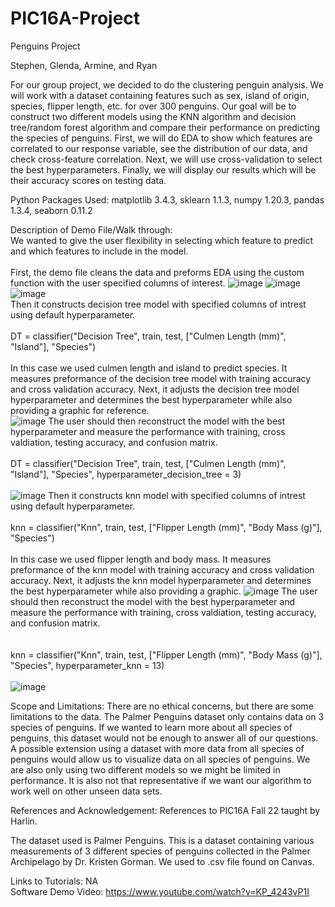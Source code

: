 # PIC16A-Project
Penguins Project

Stephen, Glenda, Armine, and Ryan

For our group project, we decided to do the clustering penguin analysis. We will work with a dataset containing features such as sex, island of origin, species, flipper length, etc. for over 300 penguins. Our goal will be to construct two different models using the KNN algorithm and decision tree/random forest algorithm and compare their performance on predicting the species of penguins. First, we will do EDA to show which features are correlated to our response variable, see the distribution of our data, and check cross-feature correlation. Next, we will use cross-validation to select the best hyperparameters. Finally, we will display our results which will be their accuracy scores on testing data. 

Python Packages Used: matplotlib 3.4.3, sklearn 1.1.3, numpy 1.20.3, pandas 1.3.4, seaborn 0.11.2

Description of Demo File/Walk through:
\
We wanted to give the user flexibility in selecting which feature to predict and which features to include in the model. 
\
\
    First, the demo file cleans the data and preforms EDA using the custom function with the user specified columns of interest. 
    ![image](https://user-images.githubusercontent.com/103079590/206025695-2bbc06bb-ee95-4c35-bd60-c17bf0b8d747.png)
    ![image](https://user-images.githubusercontent.com/103079590/206026083-12c749b7-dd70-4c12-98f2-df4c40aeb694.png)
    ![image](https://user-images.githubusercontent.com/103079590/206026132-a2e89a32-5972-43a6-9232-ae99f3e5464b.png)
    \
    Then it constructs decision tree model with specified columns of intrest using default hyperparameter.
    \
    \
    DT = classifier("Decision Tree", train, test, ["Culmen Length (mm)", "Island"], "Species")
    \
    \
    In this case we used culmen length and island to predict species. It measures preformance of the decision tree model with training accuracy and cross validation accuracy. Next, it adjusts the decision tree model hyperparameter and determines the best hyperparameter while also providing a graphic for reference.
    \
    ![image](https://user-images.githubusercontent.com/103079590/206026253-a39f7f10-8778-41cc-8925-ee10c2a91411.png)
The user should then reconstruct the model with the best hyperparameter and measure the performance with training, cross valdiation, testing accuracy, and confusion matrix. 
    \
    \
    DT = classifier("Decision Tree", train, test, ["Culmen Length (mm)", "Island"], "Species", hyperparameter_decision_tree  = 3)
    \
    \
    ![image](https://user-images.githubusercontent.com/103079590/206028239-4fc04c64-20fa-4628-8017-8a6ae2ba5f69.png)
    Then it constructs knn model with specified columns of intrest using default hyperparameter.
    \
    \
    knn = classifier("Knn", train, test, ["Flipper Length (mm)", "Body Mass (g)"], "Species")
    \
    \
    In this case we used flipper length and body mass. It measures preformance of the knn model with training accuracy and cross validation accuracy. Next, it adjusts the knn model hyperparameter and determines the best hyperparameter while also providing a graphic. 
    ![image](https://user-images.githubusercontent.com/103079590/206026518-68d22a68-c985-4154-a9d6-f0e13029fc10.png)
    The user should then reconstruct the model with the best hyperparameter and measure the performance with training, cross valdiation, testing accuracy, and confusion matrix.  
    \
    \
    knn = classifier("Knn", train, test, ["Flipper Length (mm)", "Body Mass (g)"], "Species", hyperparameter_knn = 13)
    \
    \
      ![image](https://user-images.githubusercontent.com/103079590/206026591-91e36193-3c56-4c45-b29d-24650ee9ec0a.png)

      
   


Scope and Limitations: There are no ethical concerns, but there are some limitations to the data. The Palmer Penguins dataset only contains data on 3 species of penguins. If we wanted to learn more about all species of penguins, this dataset would not be enough to answer all of our questions. A possible extension using a dataset with more data from all species of penguins would allow us to visualize data on all species of penguins. We are also only using two different models so we might be limited in performance. It is also not that representative if we want our algorithm to work well on other unseen data sets.

References and Acknowledgement: References to PIC16A Fall 22 taught by Harlin.

The dataset used is Palmer Penguins. This is a dataset containing various measurements of 3 different species of penguins collected in the Palmer Archipelago by Dr. Kristen Gorman. We used to .csv file found on Canvas.

Links to Tutorials: NA 
\
Software Demo Video: https://www.youtube.com/watch?v=KP_4243vP1I
